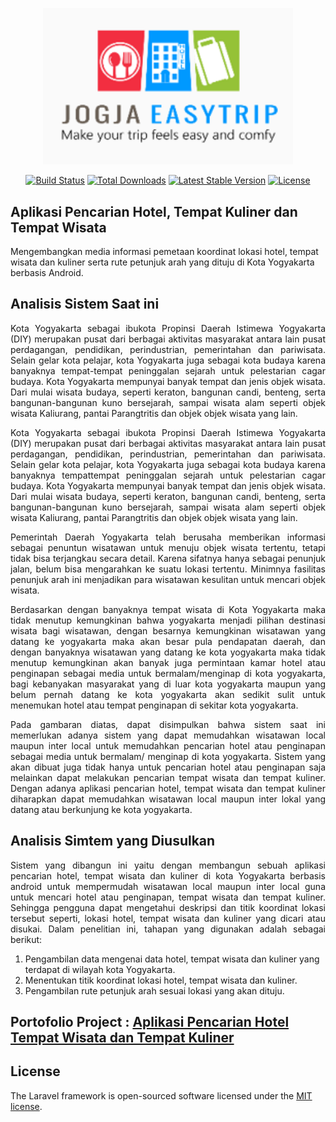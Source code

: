<!-- <p align="center"><a href="https://laravel.com" target="_blank"><img src="https://raw.githubusercontent.com/laravel/art/master/logo-lockup/5%20SVG/2%20CMYK/1%20Full%20Color/laravel-logolockup-cmyk-red.svg" width="400"></a></p> -->
<p align="center"><a href="https://laravel.com" target="_blank"><img src="Website/uploaded/logo/logo-app.png" width="400"></a></p>

<p align="center">
<a href="https://travis-ci.org/laravel/framework"><img src="https://travis-ci.org/laravel/framework.svg" alt="Build Status"></a>
<a href="https://packagist.org/packages/laravel/framework"><img src="https://img.shields.io/packagist/dt/laravel/framework" alt="Total Downloads"></a>
<a href="https://packagist.org/packages/laravel/framework"><img src="https://img.shields.io/packagist/v/laravel/framework" alt="Latest Stable Version"></a>
<a href="https://packagist.org/packages/laravel/framework"><img src="https://img.shields.io/packagist/l/laravel/framework" alt="License"></a>
</p>

## Aplikasi Pencarian Hotel, Tempat Kuliner dan Tempat Wisata 

Mengembangkan media informasi pemetaan koordinat lokasi hotel, tempat wisata dan kuliner serta rute petunjuk arah yang dituju di Kota Yogyakarta berbasis Android.

## Analisis Sistem Saat ini

<p align="justify">Kota Yogyakarta sebagai ibukota Propinsi Daerah Istimewa Yogyakarta (DIY) merupakan pusat dari berbagai aktivitas masyarakat antara lain pusat perdagangan, pendidikan, perindustrian, pemerintahan dan pariwisata. Selain gelar kota pelajar, kota Yogyakarta juga sebagai kota budaya karena banyaknya tempat-tempat peninggalan sejarah untuk pelestarian cagar budaya. Kota Yogyakarta mempunyai banyak tempat dan jenis objek wisata. Dari mulai wisata budaya, seperti keraton, bangunan candi, benteng, serta bangunan-bangunan kuno bersejarah, sampai wisata alam seperti objek wisata Kaliurang, pantai Parangtritis dan objek objek wisata yang lain.</p>

<p align="justify">Kota Yogyakarta sebagai ibukota Propinsi Daerah Istimewa Yogyakarta (DIY) merupakan pusat dari berbagai aktivitas masyarakat antara lain pusat perdagangan, pendidikan, perindustrian, pemerintahan dan pariwisata. Selain gelar kota pelajar, kota Yogyakarta juga sebagai kota budaya karena banyaknya tempattempat peninggalan sejarah untuk pelestarian cagar budaya. Kota Yogyakarta mempunyai banyak tempat dan jenis objek wisata. Dari mulai wisata budaya, seperti keraton, bangunan candi, benteng, serta bangunan-bangunan kuno bersejarah, sampai wisata alam seperti objek wisata Kaliurang, pantai Parangtritis dan objek objek wisata yang lain. </p>

<p align="justify">Pemerintah Daerah Yogyakarta telah berusaha memberikan informasi sebagai penuntun wisatawan untuk menuju objek wisata tertentu, tetapi tidak bisa terjangkau secara detail. Karena sifatnya hanya sebagai penunjuk jalan, belum bisa mengarahkan ke suatu lokasi tertentu. Minimnya fasilitas penunjuk arah ini menjadikan para wisatawan kesulitan untuk mencari objek wisata.</p>

<p align="justify">Berdasarkan dengan banyaknya tempat wisata di Kota Yogyakarta maka tidak menutup kemungkinan bahwa yogyakarta menjadi pilihan destinasi wisata bagi wisatawan, dengan besarnya kemungkinan wisatawan yang datang ke yogyakarta maka akan besar pula pendapatan daerah, dan dengan banyaknya wisatawan yang datang ke kota yogyakarta maka tidak menutup kemungkinan akan banyak juga permintaan kamar hotel atau penginapan sebagai media untuk bermalam/menginap di kota yogyakarta, bagi kebanyakan masyarakat yang di luar kota yogyakarta maupun yang belum pernah datang ke kota yogyakarta akan sedikit sulit untuk menemukan hotel atau tempat penginapan di sekitar kota yogyakarta.</p>

<p align="justify">Pada gambaran diatas, dapat disimpulkan bahwa sistem saat ini memerlukan adanya sistem yang dapat memudahkan wisatawan local maupun inter local untuk memudahkan pencarian hotel atau penginapan sebagai media untuk bermalam/ menginap di kota yogyakarta. Sistem yang akan dibuat juga tidak hanya untuk pencarian hotel atau penginapan saja melainkan dapat melakukan pencarian tempat wisata dan tempat kuliner. Dengan adanya aplikasi pencarian hotel, tempat wisata dan tempat kuliner diharapkan dapat memudahkan wisatawan local maupun inter lokal yang datang atau berkunjung ke kota yogyakarta.</p>

## Analisis Simtem yang Diusulkan

<p align="justify">Sistem yang dibangun ini yaitu dengan membangun sebuah aplikasi pencarian hotel, tempat wisata dan kuliner di kota Yogyakarta berbasis android untuk mempermudah wisatawan local maupun inter local guna untuk mencari hotel atau penginapan, tempat wisata dan tempat kuliner. Sehingga pengguna dapat mengetahui deskripsi dan titik koordinat lokasi tersebut seperti, lokasi hotel, tempat wisata dan kuliner yang dicari atau disukai. Dalam penelitian ini, tahapan yang digunakan adalah sebagai berikut:</p>

1. Pengambilan data mengenai data hotel, tempat wisata dan kuliner yang terdapat di wilayah kota Yogyakarta.
2. Menentukan titik koordinat lokasi hotel, tempat wisata dan kuliner.
3. Pengambilan rute petunjuk arah sesuai lokasi yang akan dituju.


## Portofolio Project : <a href="Website/assets/img/portofolio/PORTOFOLIO PROJECT APLIKASI PENCARIAN HOTEL TEMPAT WISATA DAN KULINER DI KOTA YOGYAKARTA .pdf" download>Aplikasi Pencarian Hotel Tempat Wisata dan Tempat Kuliner</a>


## License

The Laravel framework is open-sourced software licensed under the [MIT license](https://opensource.org/licenses/MIT).
